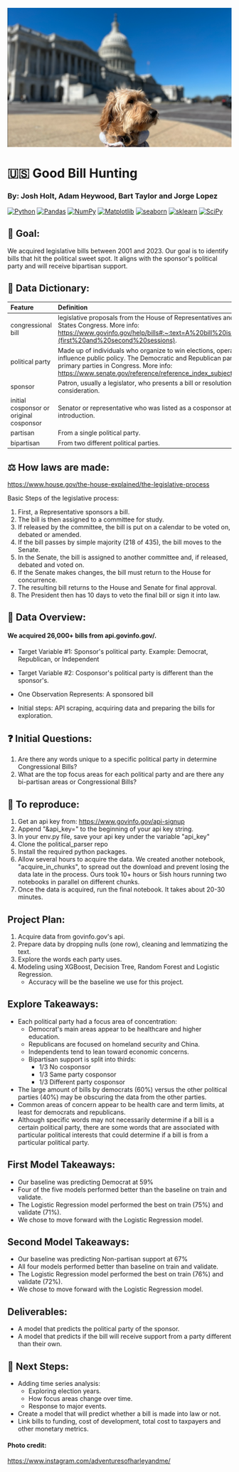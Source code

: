 ![My Image](capital.png)

# :us: Good Bill Hunting

### By: Josh Holt, Adam Heywood, Bart Taylor and Jorge Lopez

<a href="#"><img alt="Python" src="https://img.shields.io/badge/Python-013243.svg?logo=python&logoColor=blue"></a>
<a href="#"><img alt="Pandas" src="https://img.shields.io/badge/Pandas-150458.svg?logo=pandas&logoColor=red"></a>
<a href="#"><img alt="NumPy" src="https://img.shields.io/badge/Numpy-2a4d69.svg?logo=numpy&logoColor=black"></a>
<a href="#"><img alt="Matplotlib" src="https://img.shields.io/badge/Matplotlib-8DF9C1.svg?logo=matplotlib&logoColor=blue"></a>
<a href="#"><img alt="seaborn" src="https://img.shields.io/badge/seaborn-65A9A8.svg?logo=pandas&logoColor=red"></a>
<a href="#"><img alt="sklearn" src="https://img.shields.io/badge/sklearn-4b86b4.svg?logo=scikitlearn&logoColor=black"></a>
<a href="#"><img alt="SciPy" src="https://img.shields.io/badge/SciPy-1560bd.svg?logo=scipy&logoColor=blue"></a>

## :scroll: Goal: 
We acquired legislative bills between 2001 and 2023. Our goal is to identify bills that hit the political sweet spot. It aligns with the sponsor's political party and will receive bipartisan support.

## :book: Data Dictionary:
| Feature | Definition |
|:--------|:-----------|
|congressional bill| legislative proposals from the House of Representatives and Senate within the United States Congress. More info: https://www.govinfo.gov/help/bills#:~:text=A%20bill%20is%20a%20legislative,(first%20and%20second%20sessions). |
|political party| Made up of individuals who organize to win elections, operate government, and influence public policy. The Democratic and Republican parties are currently the primary parties in Congress. More info: https://www.senate.gov/reference/reference_index_subjects/Political_Parties_vrd.htm|
|sponsor| Patron, usually a legislator, who presents a bill or resolution to a legislature for consideration.|
|initial cosponsor or original cosponsor| Senator or representative who was listed as a cosponsor at the time of a bill's introduction.|
|partisan| From a single political party.|
|bipartisan| From two different political parties.|

## :balance_scale: How laws are made: 

https://www.house.gov/the-house-explained/the-legislative-process

Basic Steps of the legislative process:
1. First, a Representative sponsors a bill. 
2. The bill is then assigned to a committee for study. 
3. If released by the committee, the bill is put on a calendar to be voted on, debated or amended. 
4. If the bill passes by simple majority (218 of 435), the bill moves to the Senate. 
5. In the Senate, the bill is assigned to another committee and, if released, debated and voted on. 
6. If the Senate makes changes, the bill must return to the House for concurrence.  
7. The resulting bill returns to the House and Senate for final approval. 
8. The President then has 10 days to veto the final bill or sign it into law.

## :page_with_curl: Data Overview:
#### We acquired 26,000+ bills from api.govinfo.gov/.

- Target Variable #1: Sponsor's political party. Example: Democrat, Republican, or Independent
- Target Variable #2: Cosponsor's political party is different than the sponsor's. 

- One Observation Represents: A sponsored bill
- Initial steps: API scraping, acquiring data and preparing the bills for exploration.

## :question: Initial Questions:
1) Are there any words unique to a specific political party in determine Congressional Bills?
2) What are the top focus areas for each political party and are there any bi-partisan areas or Congressional Bills?

## :busts_in_silhouette: To reproduce:
1. Get an api key from: https://www.govinfo.gov/api-signup
2. Append "&api_key=" to the beginning of your api key string.
3. In your env.py file, save your api key under the variable "api_key"
4. Clone the political_parser repo
5. Install the required python packages.
6. Allow several hours to acquire the data. We created another notebook, "acquire_in_chunks", to spread out the download and prevent losing the data late in the process. Ours took 10+ hours or 5ish hours running two notebooks in parallel on different chunks.
7. Once the data is acquired, run the final notebook. It takes about 20-30 minutes.

## Project Plan:
1. Acquire data from govinfo.gov's api.
2. Prepare data by dropping nulls (one row), cleaning and lemmatizing the text.
3. Explore the words each party uses.
4. Modeling using XGBoost, Decision Tree, Random Forest and Logistic Regression.
    - Accuracy will be the baseline we use for this project.

## Explore Takeaways:
- Each political party had a focus area of concentration: 
    - Democrat's main areas appear to be healthcare and higher education. 
    - Republicans are focused on homeland security and China.
    - Independents tend to lean toward economic concerns.
    - Bipartisan support is split into thirds:
        - 1/3 No cosponsor
        - 1/3 Same party cosponsor
        - 1/3 Different party cosponsor
- The large amount of bills by democrats (60%) versus the other political parties (40%) may be obscuring the data from the other parties.
- Common areas of concern appear to be health care and term limits, at least for democrats and republicans.
- Although specific words may not necessarily determine if a bill is a certain political party, there are some words that are associated with particular political interests that could determine if a bill is from a particular political party.

## First Model Takeaways:
- Our baseline was predicting Democrat at 59%
- Four of the five models performed better than the baseline on train and validate.
- The Logistic Regression model performed the best on train (75%) and validate (71%).
- We chose to move forward with the Logistic Regression model.

## Second Model Takeaways:
- Our baseline was predicting Non-partisan support at 67%
- All four models performed better than baseline on train and validate.
- The Logistic Regression model performed the best on train (76%) and validate (72%).
- We chose to move forward with the Logistic Regression model. 

## Deliverables:
- A model that predicts the political party of the sponsor.
- A model that predicts if the bill will receive support from a party different than their own.

## :footprints: Next Steps:
- Adding time series analysis:
    - Exploring election years.
    - How focus areas change over time.
    - Response to major events.
- Create a model that will predict whether a bill is made into law or not.
- Link bills to funding, cost of development, total cost to taxpayers and other monetary metrics.


#### Photo credit:
https://www.instagram.com/adventuresofharleyandme/
